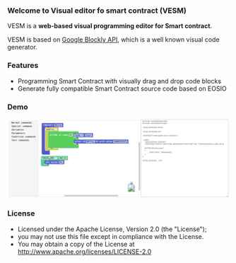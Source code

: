### Welcome to Visual editor fo smart contract (VESM)

VESM is a **web-based visual programming editor for Smart contract**.

VESM is based on [Google Blockly API](https://developers.google.com/blockly/), which is a well known visual code generator. 


### Features

* Programming Smart Contract with visually drag and drop code blocks
* Generate fully compatible Smart Contract source code based on EOSIO 

### Demo
  <img src="blockly/media/visual_smartContract.png" alt="Koa middleware framework for nodejs"/>


### License

 * Licensed under the Apache License, Version 2.0 (the "License");
 * you may not use this file except in compliance with the License.
 * You may obtain a copy of the License at http://www.apache.org/licenses/LICENSE-2.0

